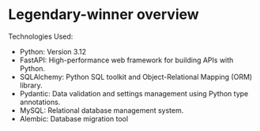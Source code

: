# Legendary-winner overview

Technologies Used:

* Python: Version 3.12
* FastAPI: High-performance web framework for building APIs with Python.
* SQLAlchemy: Python SQL toolkit and Object-Relational Mapping (ORM) library.
* Pydantic: Data validation and settings management using Python type annotations.
* MySQL: Relational database management system.
* Alembic: Database migration tool
